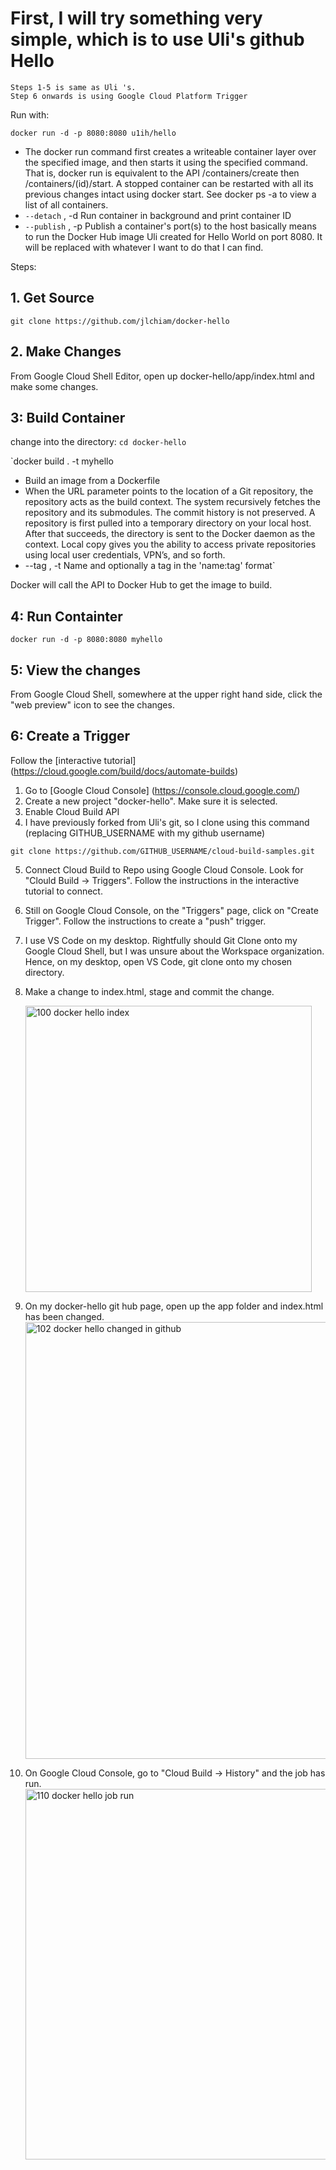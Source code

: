 # First, I will try something very simple, which is to use Uli's github Hello

```
Steps 1-5 is same as Uli 's.
Step 6 onwards is using Google Cloud Platform Trigger
```

Run with:

`docker run -d -p 8080:8080 u1ih/hello`
- The docker run command first creates a writeable container layer over the specified image, and then starts it using the specified command. That is, docker run is equivalent to the API /containers/create then /containers/(id)/start. A stopped container can be restarted with all its previous changes intact using docker start. See docker ps -a to view a list of all containers.
- `--detach` , -d		Run container in background and print container ID
- `--publish` , -p		Publish a container's port(s) to the host
basically means to run the Docker Hub image Uli created for Hello World on port 8080. It will be replaced with whatever I want to do that I can find.


Steps:
## 1. Get Source

`git clone https://github.com/jlchiam/docker-hello`

## 2. Make Changes
From Google Cloud Shell Editor, open up docker-hello/app/index.html and make some changes.

## 3: Build Container
change into the directory: `cd docker-hello`

`docker build . -t myhello
- Build an image from a Dockerfile
- When the URL parameter points to the location of a Git repository, the repository acts as the build context. The system recursively fetches the repository and its submodules. The commit history is not preserved. A repository is first pulled into a temporary directory on your local host. After that succeeds, the directory is sent to the Docker daemon as the context. Local copy gives you the ability to access private repositories using local user credentials, VPN’s, and so forth.
- --tag , -t		Name and optionally a tag in the 'name:tag' format`

Docker will call the API to Docker Hub to get the image to build.

## 4: Run Containter
`docker run -d -p 8080:8080 myhello`

## 5: View the changes
From Google Cloud Shell, somewhere at the upper right hand side, click the "web preview" icon to see the changes.

## 6: Create a Trigger
Follow the [interactive tutorial] (https://cloud.google.com/build/docs/automate-builds)

1. Go to [Google Cloud Console] (https://console.cloud.google.com/)
2. Create a new project "docker-hello". Make sure it is selected.
3. Enable Cloud Build API
4. I have previously forked from Uli's git, so I clone using this command (replacing GITHUB_USERNAME with my github username)

```
git clone https://github.com/GITHUB_USERNAME/cloud-build-samples.git
```

5. Connect Cloud Build to Repo using Google Cloud Console. Look for "Clould Build -> Triggers". Follow the instructions in the interactive tutorial to connect.
6. Still on Google Cloud Console, on the "Triggers" page, click on "Create Trigger". Follow the instructions to create a "push" trigger.
7. I use VS Code on my desktop. Rightfully should Git Clone onto my Google Cloud Shell, but I was unsure about the Workspace organization. Hence, on my desktop, open VS Code, git clone onto my chosen directory.
8. Make a change to index.html, stage and commit the change.

   <img width="458" alt="100 docker hello index" src="https://user-images.githubusercontent.com/11884697/159124414-cadc70f2-46f6-4632-b545-efa250f0ed33.PNG">

9. On my docker-hello git hub page, open up the app folder and index.html has been changed.
    <img width="699" alt="102 docker hello changed in github" src="https://user-images.githubusercontent.com/11884697/159124545-dd86a6c7-c3ce-40aa-803f-89e3f504ec64.PNG">


10. On Google Cloud Console, go to "Cloud Build -> History" and the job has run.
    <img width="593" alt="110 docker hello job run" src="https://user-images.githubusercontent.com/11884697/159124401-2cb13f08-6a98-4d17-a1e5-45dfd4fe1bcc.PNG">




